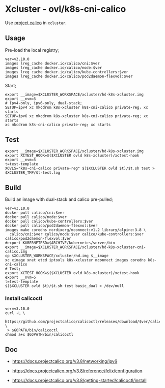 # Xcluster - ovl/k8s-cni-calico

Use [project calico](https://www.projectcalico.org/) in `xcluster`.

## Usage

Pre-load the local registry;
```
ver=v3.10.0
images lreg_cache docker.io/calico/cni:$ver
images lreg_cache docker.io/calico/node:$ver
images lreg_cache docker.io/calico/kube-controllers:$ver
images lreg_cache docker.io/calico/pod2daemon-flexvol:$ver
```

Start;
```
export __image=$XCLUSTER_WORKSPACE/xcluster/hd-k8s-xcluster.img
export __nvm=5
# Ipv4-only, ipv6-only, dual-stack;
SETUP=ipv4 xc mkcdrom k8s-xcluster k8s-cni-calico private-reg; xc starts
SETUP=ipv6 xc mkcdrom k8s-xcluster k8s-cni-calico private-reg; xc starts
xc mkcdrom k8s-cni-calico private-reg; xc starts
```

## Test

```
export __image=$XCLUSTER_WORKSPACE/xcluster/hd-k8s-xcluster.img
export XCTEST_HOOK=$($XCLUSTER ovld k8s-xcluster)/xctest-hook
export __nvm=5
t=test-template
XOVLS="k8s-cni-calico private-reg" $($XCLUSTER ovld $t)/$t.sh test > $XCLUSTER_TMP/$t-test.log
```
## Build

Build an image with dual-stack and calico pre-pulled;
```
ver=v3.10.0
docker pull calico/cni:$ver
docker pull calico/node:$ver
docker pull calico/kube-controllers:$ver
docker pull calico/pod2daemon-flexvol:$ver
images make coredns nordixorg/mconnect:v1.2 library/alpine:3.8 \
  calico/cni:$ver calico/node:$ver calico/kube-controllers:$ver calico/pod2daemon-flexvol:$ver
#export KUBERNETESD=$ARCHIVE/kubernetes/server/bin
export __image=$XCLUSTER_WORKSPACE/xcluster/hd-k8s-xcluster-cni-calico.img
cp $XCLUSTER_WORKSPACE/xcluster/hd.img $__image
xc ximage xnet etcd iptools k8s-xcluster mconnect images coredns k8s-cni-calico
# Test;
export XCTEST_HOOK=$($XCLUSTER ovld k8s-xcluster)/xctest-hook
export __nvm=5
t=test-template
$($XCLUSTER ovld $t)/$t.sh test basic_dual > /dev/null
```

### Install calicoctl

```
ver=v3.10.0
curl -L \
 https://github.com/projectcalico/calicoctl/releases/download/$ver/calicoctl \
 > $GOPATH/bin/calicoctl
chmod a+x $GOPATH/bin/calicoctl
```

## Doc

* https://docs.projectcalico.org/v3.8/networking/ipv6

* https://docs.projectcalico.org/v3.8/reference/felix/configuration

* https://docs.projectcalico.org/v3.8/getting-started/calicoctl/install
